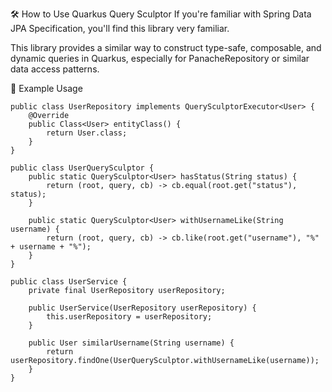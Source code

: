 🛠️ How to Use Quarkus Query Sculptor
If you're familiar with Spring Data JPA Specification, you'll find this library very familiar.

This library provides a similar way to construct type-safe, composable, and dynamic queries in Quarkus, especially for PanacheRepository or similar data access patterns.

🔰 Example Usage
```
public class UserRepository implements QuerySculptorExecutor<User> {
    @Override
    public Class<User> entityClass() {
        return User.class;
    }
}

```
```
public class UserQuerySculptor {
    public static QuerySculptor<User> hasStatus(String status) {
        return (root, query, cb) -> cb.equal(root.get("status"), status);
    }

    public static QuerySculptor<User> withUsernameLike(String username) {
        return (root, query, cb) -> cb.like(root.get("username"), "%" + username + "%");
    }
}
```
```
public class UserService {
    private final UserRepository userRepository;

    public UserService(UserRepository userRepository) {
        this.userRepository = userRepository;
    }
    
    public User similarUsername(String username) {
        return userRepository.findOne(UserQuerySculptor.withUsernameLike(username));
    }
}
```
